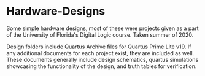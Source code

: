# Hardware-Designs
Some simple hardware designs, most of these were projects given as a part of the University of Florida's Digital Logic course. Taken summer of 2020.

Design folders include Quartus Archive files for Quartus Prime Lite v19. If any additional documents for each project exist, they are included as well. These documents generally include design schematics, quartus simulations showcasing the functionality of the design, and truth tables for verification.
